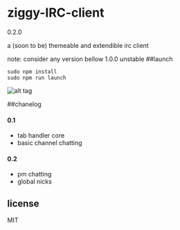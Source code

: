 ziggy-IRC-client
===================
0.2.0

a (soon to be) themeable and extendible irc client

note: consider any version bellow 1.0.0 unstable
##launch
```
sudo npm install
sudo npm run launch
```

![alt tag](http://i.imgur.com/N9LOqjX.png)

##chanelog

#### 0.1
* tab handler core
* basic channel chatting

#### 0.2
* pm chatting
* global nicks


## license

MIT